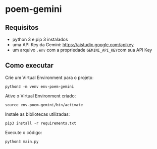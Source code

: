 # poem-gemini

## Requisitos

- python 3 e pip 3 instalados
- uma API Key da Gemini: https://aistudio.google.com/apikey
- um arquivo `.env` com a propriedade `GEMINI_API_KEY`com sua API Key

## Como executar

Crie um Virtual Environment para o projeto:

```
python3 -m venv env-poem-gemini
```

Ative o Virtual Environment criado:

```
source env-poem-gemini/bin/activate
```

Instale as bibliotecas utilizadas:

```
pip3 install -r requirements.txt
```

Execute o código:

```
python3 main.py
```
